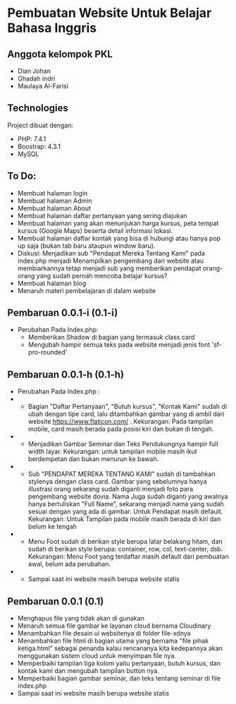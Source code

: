 # Pembuatan Website Untuk Belajar Bahasa Inggris

## Anggota kelompok PKL
* Dian Johan
* Ghadah indri
* Maulaya Al-Farisi

## Technologies
Project dibuat dengan:
* PHP: 7.4.1
* Boostrap: 4.3.1
* MySQL

## To Do:
* Membuat halaman login
* Membuat halaman Admin
* Membuat halaman About
* Membuat halaman daftar pertanyaan yang sering diajukan
* Membuat halaman yang akan menunjukan harga kursus, peta tempat kursus (Google Maps) beserta detail informasi lokasi.
* Membuat halaman daftar kontak yang bisa di hubungi atau hanya pop up saja (bukan tab baru ataupun window baru).
* Diskusi: Menjadikan sub "Pendapat Mereka Tentang Kami" pada index.php menjadi Menampilkan pengembang dari website atau membiarkannya tetap menjadi sub yang memberikan pendapat orang-orang yang sudah pernah mencoba belajar kursus?
* Membuat halaman blog
* Menaruh materi pembelajaran di dalam website

## Pembaruan 0.0.1-i (0.1-i)
* Perubahan Pada Index.php:
  * Memberikan Shadow di bagian yang termasuk class card
  * Mengubah hampir semua teks pada website menjadi jenis font 'sf-pro-rounded'

## Pembaruan 0.0.1-h (0.1-h)
* Perubahan Pada Index.php :
* * Bagian "Daftar Pertanyaan", "Butuh kursus", "Kontak Kami" sudah di ubah dengan tipe card, lalu ditambahkan gambar yang di ambil dari website https://www.flaticon.com/ . Kekurangan: Pada tampilan mobile, card masih berada pada posisi kiri dan bukan di tengah. 
* * Menjadikan Gambar Seminar dan Teks Pendukungnya hampir full width layar. Kekurangan: untuk tampilan mobile masih ikut berdempetan dan bukan menurun ke bawah.
* * Sub "PENDAPAT MEREKA TENTANG KAMI" sudah di tambahkan stylenya dengan class card. Gambar yang sebelumnya hanya illustrasi orang sekarang sudah diganti menjadi foto para pengembang website dovia. Nama Juga sudah diganti yang awalnya hanya bertuliskan "Full Name", sekarang menjadi nama yang sudah sesuai dengan yang ada di gambar. Untuk Pendapat masih default. Kekurangan: Untuk Tampilan pada mobile masih berada di kiri dan belum ke tengah
* * Menu Foot sudah di berikan style berupa latar belakang hitam, dan sudah di berikan style berupa: container, row, col, text-center, dsb. Kekurangan: Menu Foot yang terdaftar masih default dari pembuatan awal, belum ada perubahan.
* * Sampai saat ini website masih berupa website statis 

## Pembaruan 0.0.1 (0.1)
* Menghapus file yang tidak akan di gunakan
* Menaruh semua file gambar ke layanan cloud bernama Cloudinary
* Menambahkan file desain ui websitenya di folder file-xdnya
* Menambahkan file html di bagian utama yang bernama "file pihak ketiga.html" sebagai penanda kalau rencananya kita kedepannya akan menggunakan sistem cloud untuk menyimpan file nya.
* Memperbaiki tampilan tiga kolom yaitu pertanyaan, butuh kursus, dan kontak kami dan mengubah tampilan button nya.
* Memperbaiki bagian gambar seminar, dan teks tentang seminar di file index.php
* Sampai saat ini website masih berupa website statis 

 
